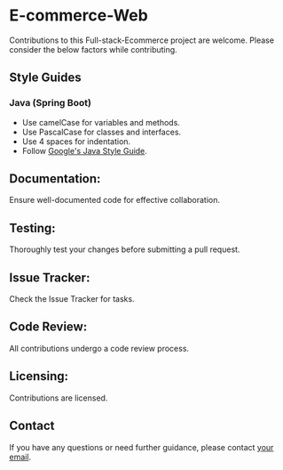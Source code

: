 # E-commerce-Web

Contributions to this Full-stack-Ecommerce project are welcome. Please consider the below factors while contributing.

## Style Guides

### Java (Spring Boot)

- Use camelCase for variables and methods.
- Use PascalCase for classes and interfaces.
- Use 4 spaces for indentation.
- Follow [Google's Java Style Guide](https://google.github.io/styleguide/javaguide.html).

## Documentation:
Ensure well-documented code for effective collaboration.

## Testing:
Thoroughly test your changes before submitting a pull request.

## Issue Tracker:
Check the Issue Tracker for tasks.

## Code Review:
All contributions undergo a code review process.

## Licensing:
Contributions are licensed.

## Contact

If you have any questions or need further guidance, please contact [your email](mohan5eeks@gmail.com).
